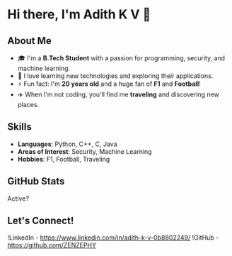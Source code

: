 # Hi there, I'm Adith K V 👋

## About Me
- 🎓 I'm a **B.Tech Student** with a passion for programming, security, and machine learning.
- 🌱 I love learning new technologies and exploring their applications.
- ⚡ Fun fact: I'm **20 years old** and a huge fan of **F1** and **Football**!
- ✈️ When I'm not coding, you'll find me **traveling** and discovering new places.

## Skills
- **Languages**: Python, C++, C, Java
- **Areas of Interest**: Security, Machine Learning
- **Hobbies**: F1, Football, Traveling

## GitHub Stats
Active?

## Let's Connect!
!LinkedIn - https://www.linkedin.com/in/adith-k-v-0b8802249/
!GitHub - https://github.com/ZENZEPHY
